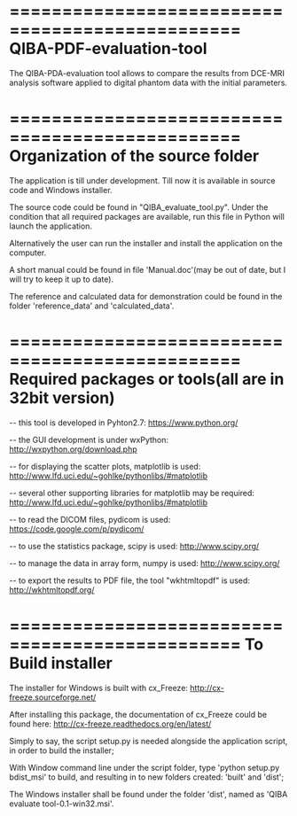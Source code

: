 ================================================
QIBA-PDF-evaluation-tool
================================================

The QIBA-PDA-evaluation tool allows to compare the results from DCE-MRI analysis software applied to digital phantom data with the initial parameters.

================================================
Organization of the source folder
================================================

The application is till under development. Till now it is available in source code and Windows installer.

The source code could be found in "QIBA_evaluate_tool.py". Under the condition that all required packages are available, run this file in Python will launch the application.

Alternatively the user can run the installer and install the application on the computer.

A short manual could be found in file 'Manual.doc'(may be out of date, but I will try to keep it up to date). 

The reference and calculated data for demonstration could be found in the folder 'reference_data' and 'calculated_data'. 

================================================
Required packages or tools(all are in 32bit version)
================================================

-- this tool is developed in Pyhton2.7: https://www.python.org/

-- the GUI development is under wxPython:  http://wxpython.org/download.php

-- for displaying the scatter plots, matplotlib is used: http://www.lfd.uci.edu/~gohlke/pythonlibs/#matplotlib

-- several other supporting libraries for matplotlib may be required: http://www.lfd.uci.edu/~gohlke/pythonlibs/#matplotlib

-- to read the DICOM files, pydicom is used: https://code.google.com/p/pydicom/

-- to use the statistics package, scipy is used: http://www.scipy.org/

-- to manage the data in array form, numpy is used: http://www.scipy.org/

-- to export the results to PDF file, the tool "wkhtmltopdf" is used: http://wkhtmltopdf.org/

================================================
To Build installer
================================================

The installer for Windows is built with cx_Freeze: http://cx-freeze.sourceforge.net/

After installing this package, the documentation of cx_Freeze could be found here: http://cx-freeze.readthedocs.org/en/latest/

Simply to say, the script setup.py is needed alongside the application script, in order to build the installer;

With Window command line under the script folder, type 'python setup.py bdist_msi' to build, and resulting in to new folders created: 'built' and 'dist';

The Windows installer shall be found under the folder 'dist', named as 'QIBA evaluate tool-0.1-win32.msi'.
